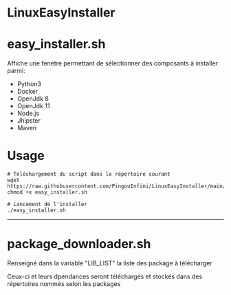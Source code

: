 # LinuxEasyInstaller

easy_installer.sh
===========

Affiche une fenetre permettant de sélectionner des composants à installer parmi:
- Python3
- Docker
- OpenJdk 8
- OpenJdk 11
- Node.js
- Jhipster
- Maven

Usage
=====
```
# Téléchargement du script dans le répertoire courant
wget https://raw.githubusercontent.com/PingouInfini/LinuxEasyInstaller/main/easy_installer.sh
chmod +x easy_installer.sh

# Lancement de l'installer
./easy_installer.sh
```

---
package_downloader.sh
===========
Renseigné dans la variable "LIB_LIST" la liste des package à télécharger
 
Ceux-ci et leurs dpendances seront téléchargés et stockés dans des répertoires nommés selon les packages 
